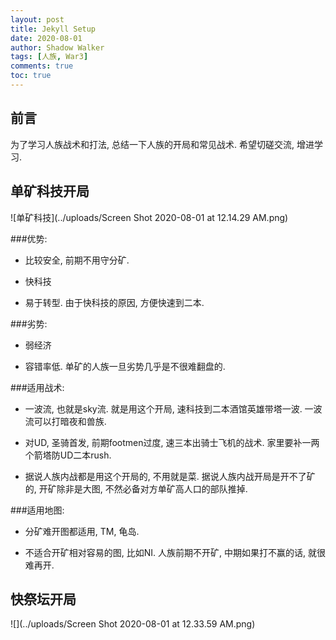 ```yaml
---
layout: post
title: Jekyll Setup
date: 2020-08-01
author: Shadow Walker
tags: [人族, War3]
comments: true
toc: true
---
```


## 前言

为了学习人族战术和打法, 总结一下人族的开局和常见战术. 希望切磋交流, 增进学习. 


## 单矿科技开局
![单矿科技](../uploads/Screen Shot 2020-08-01 at 12.14.29 AM.png)

###优势: 

- 比较安全, 前期不用守分矿.
 
- 快科技

- 易于转型. 由于快科技的原因, 方便快速到二本. 

###劣势: 

- 弱经济

- 容错率低. 单矿的人族一旦劣势几乎是不很难翻盘的. 

###适用战术: 

- 一波流, 也就是sky流. 就是用这个开局, 速科技到二本酒馆英雄带塔一波.  一波流可以打暗夜和兽族. 

- 对UD, 圣骑首发, 前期footmen过度, 速三本出骑士飞机的战术. 家里要补一两个箭塔防UD二本rush. 

- 据说人族内战都是用这个开局的, 不用就是菜. 据说人族内战开局是开不了矿的, 开矿除非是大图, 不然必备对方单矿高人口的部队推掉. 

###适用地图:

- 分矿难开图都适用, TM, 龟岛. 

- 不适合开矿相对容易的图, 比如NI. 人族前期不开矿, 中期如果打不赢的话, 就很难再开. 

## 快祭坛开局

![](../uploads/Screen Shot 2020-08-01 at 12.33.59 AM.png)


